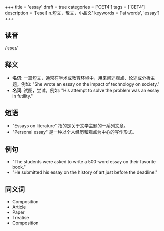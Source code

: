 +++
title = 'essay'
draft = true
categories = ['CET4']
tags = ['CET4']
description = '[ˈesei] n.短文，散文，小品文'
keywords = ['ai words', 'essay']
+++

## 读音
/ˈɛseɪ/

## 释义
- **名词**: 一篇短文，通常在学术或教育环境中，用来阐述观点、论述或分析主题。例如: "She wrote an essay on the impact of technology on society."
- **名词**: 试图，尝试。例如: "His attempt to solve the problem was an essay in futility."

## 短语
- "Essays on literature" 指的是关于文学主题的一系列文章。
- "Personal essay" 是一种以个人经历和观点为中心的写作形式。

## 例句
- "The students were asked to write a 500-word essay on their favorite book."
- "He submitted his essay on the history of art just before the deadline."

## 同义词
- Composition
- Article
- Paper
- Treatise
- Composition
